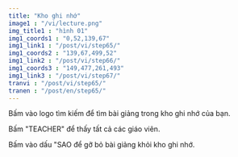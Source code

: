 ```yaml
---
title: "Kho ghi nhớ"
image1 : "/vi/lecture.png"
img_title1 : "hình 01"
img1_coords1 : "0,52,139,67"
img1_link1 : "/post/vi/step65/"
img1_coords2 : "139,67,499,52"
img1_link2 : "/post/vi/step66/"
img1_coords3 : "149,477,261,493"
img1_link3 : "/post/vi/step67/"
tranvi : "/post/vi/step65/"
tranen : "/post/en/step65/"
---
```

Bấm vào logo tìm kiếm để tìm bài giảng trong kho ghi nhớ của bạn.

Bấm "TEACHER" để thấy tất cả các giáo viên.

Bấm vào dấu "SAO để gỡ bỏ bài giảng khỏi kho ghi nhớ.